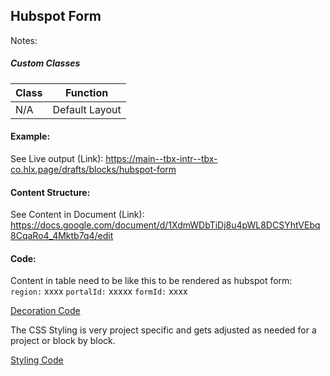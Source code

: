 ## Hubspot Form

Notes:

##### Custom Classes 
|  Class | Function   |  
|--------|------------|
| N/A | Default Layout |

#### Example:
See Live output (Link):
https://main--tbx-intr--tbx-co.hlx.page/drafts/blocks/hubspot-form

#### Content Structure:

See Content in Document (Link):
https://docs.google.com/document/d/1XdmWDbTiDj8u4pWL8DCSYhtVEbq8CqaRo4_4Mktb7q4/edit

#### Code:
Content in table need to be like this to be rendered as hubspot form:
`region:` xxxx
`portalId:` xxxxx
`formId:` xxxx

[Decoration Code](hubspot-form.js)

The CSS Styling is very project specific and gets adjusted as needed for a project or block by block.

[Styling Code](hubspot-form.css)